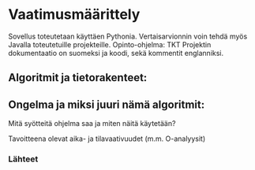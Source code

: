 # Vaatimusmäärittely

Sovellus toteutetaan käyttäen Pythonia. Vertaisarvionnin voin tehdä myös Javalla toteutetuille projekteille. Opinto-ohjelma: TKT
Projektin dokumentaatio on suomeksi ja koodi, sekä kommentit englanniksi.

## Algoritmit ja tietorakenteet:


## Ongelma ja miksi juuri nämä algoritmit:


Mitä syötteitä ohjelma saa ja miten näitä käytetään?

Tavoitteena olevat aika- ja tilavaativuudet (m.m. O-analyysit)

### Lähteet
